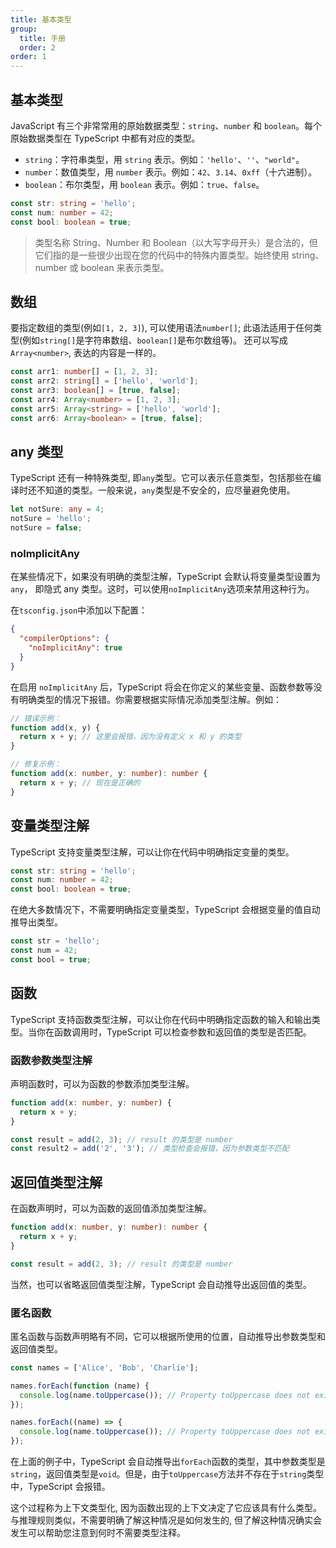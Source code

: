 ```yaml
---
title: 基本类型
group:
  title: 手册
  order: 2
order: 1
---
```


## 基本类型

JavaScript 有三个非常常用的原始数据类型：`string`、`number` 和 `boolean`。每个原始数据类型在 TypeScript 中都有对应的类型。

- `string`：字符串类型，用 `string` 表示。例如：`'hello'`、`''`、`"world"`。
- `number`：数值类型，用 `number` 表示。例如：`42`、`3.14`、`0xff`（十六进制）。
- `boolean`：布尔类型，用 `boolean` 表示。例如：`true`、`false`。

```typescript
const str: string = 'hello';
const num: number = 42;
const bool: boolean = true;
```

> 类型名称 String、Number 和 Boolean（以大写字母开头）是合法的，但它们指的是一些很少出现在您的代码中的特殊内置类型。始终使用 string、number 或 boolean 来表示类型。

## 数组

要指定数组的类型(例如`[1, 2, 3]`), 可以使用语法`number[]`; 此语法适用于任何类型(例如`string[]`是字符串数组、`boolean[]`是布尔数组等)。 还可以写成`Array<number>`, 表达的内容是一样的。

```typescript
const arr1: number[] = [1, 2, 3];
const arr2: string[] = ['hello', 'world'];
const arr3: boolean[] = [true, false];
const arr4: Array<number> = [1, 2, 3];
const arr5: Array<string> = ['hello', 'world'];
const arr6: Array<boolean> = [true, false];
```

## any 类型

TypeScript 还有一种特殊类型, 即`any`类型。它可以表示任意类型，包括那些在编译时还不知道的类型。一般来说，`any`类型是不安全的，应尽量避免使用。

```typescript
let notSure: any = 4;
notSure = 'hello';
notSure = false;
```

### noImplicitAny

在某些情况下，如果没有明确的类型注解，TypeScript 会默认将变量类型设置为`any`， 即隐式 any 类型。这时，可以使用`noImplicitAny`选项来禁用这种行为。

在`tsconfig.json`中添加以下配置：

```json
{
  "compilerOptions": {
    "noImplicitAny": true
  }
}
```

在启用 `noImplicitAny` 后，TypeScript 将会在你定义的某些变量、函数参数等没有明确类型的情况下报错。你需要根据实际情况添加类型注解。例如：

```typescript
// 错误示例：
function add(x, y) {
  return x + y; // 这里会报错，因为没有定义 x 和 y 的类型
}

// 修复示例：
function add(x: number, y: number): number {
  return x + y; // 现在是正确的
}
```

## 变量类型注解

TypeScript 支持变量类型注解，可以让你在代码中明确指定变量的类型。

```typescript
const str: string = 'hello';
const num: number = 42;
const bool: boolean = true;
```

在绝大多数情况下，不需要明确指定变量类型，TypeScript 会根据变量的值自动推导出类型。

```typescript
const str = 'hello';
const num = 42;
const bool = true;
```

## 函数

TypeScript 支持函数类型注解，可以让你在代码中明确指定函数的输入和输出类型。当你在函数调用时，TypeScript 可以检查参数和返回值的类型是否匹配。

### 函数参数类型注解

声明函数时，可以为函数的参数添加类型注解。

```typescript
function add(x: number, y: number) {
  return x + y;
}

const result = add(2, 3); // result 的类型是 number
const result2 = add('2', '3'); // 类型检查会报错，因为参数类型不匹配
```

## 返回值类型注解

在函数声明时，可以为函数的返回值添加类型注解。

```typescript
function add(x: number, y: number): number {
  return x + y;
}

const result = add(2, 3); // result 的类型是 number
```

当然，也可以省略返回值类型注解，TypeScript 会自动推导出返回值的类型。

### 匿名函数

匿名函数与函数声明略有不同，它可以根据所使用的位置，自动推导出参数类型和返回值类型。

```typescript
const names = ['Alice', 'Bob', 'Charlie'];

names.forEach(function (name) {
  console.log(name.toUppercase()); // Property toUppercase does not exist on type string. Did you mean toUpperCase?
});

names.forEach((name) => {
  console.log(name.toUppercase()); // Property toUppercase does not exist on type string. Did you mean toUpperCase?
});
```

在上面的例子中，TypeScript 会自动推导出`forEach`函数的类型，其中参数类型是`string`，返回值类型是`void`。但是，由于`toUppercase`方法并不存在于`string`类型中，TypeScript 会报错。

这个过程称为上下文类型化, 因为函数出现的上下文决定了它应该具有什么类型。与推理规则类似，不需要明确了解这种情况是如何发生的, 但了解这种情况确实会发生可以帮助您注意到何时不需要类型注释。
